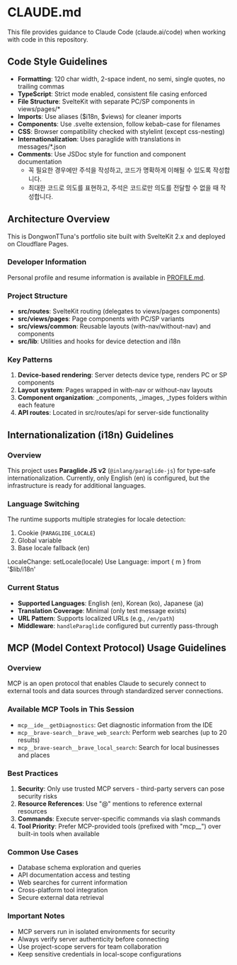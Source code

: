 # CLAUDE.md

This file provides guidance to Claude Code (claude.ai/code) when working with code in this repository.

## Code Style Guidelines

- **Formatting**: 120 char width, 2-space indent, no semi, single quotes, no trailing commas
- **TypeScript**: Strict mode enabled, consistent file casing enforced
- **File Structure**: SvelteKit with separate PC/SP components in views/pages/\*
- **Imports**: Use aliases ($i18n, $views) for cleaner imports
- **Components**: Use .svelte extension, follow kebab-case for filenames
- **CSS**: Browser compatibility checked with stylelint (except css-nesting)
- **Internationalization**: Uses paraglide with translations in messages/\*.json
- **Comments**: Use JSDoc style for function and component documentation
  - 꼭 필요한 경우에만 주석을 작성하고, 코드가 명확하게 이해될 수 있도록 작성합니다.
  - 최대한 코드로 의도를 표현하고, 주석은 코드로만 의도를 전달할 수 없을 때 작성합니다.

## Architecture Overview

This is DongwonTTuna's portfolio site built with SvelteKit 2.x and deployed on Cloudflare Pages.

### Developer Information

Personal profile and resume information is available in [PROFILE.md](./PROFILE.md).

### Project Structure

- **src/routes**: SvelteKit routing (delegates to views/pages components)
- **src/views/pages**: Page components with PC/SP variants
- **src/views/common**: Reusable layouts (with-nav/without-nav) and components
- **src/lib**: Utilities and hooks for device detection and i18n

### Key Patterns

1. **Device-based rendering**: Server detects device type, renders PC or SP components
2. **Layout system**: Pages wrapped in with-nav or without-nav layouts
3. **Component organization**: \_components, \_images, \_types folders within each feature
4. **API routes**: Located in src/routes/api for server-side functionality

## Internationalization (i18n) Guidelines

### Overview

This project uses **Paraglide JS v2** (`@inlang/paraglide-js`) for type-safe internationalization. Currently, only English (en) is configured, but the infrastructure is ready for additional languages.

### Language Switching

The runtime supports multiple strategies for locale detection:
1. Cookie (`PARAGLIDE_LOCALE`)
2. Global variable
3. Base locale fallback (en)

LocaleChange: setLocale(locale)
Use Language: import { m } from '$lib/i18n'

### Current Status

- **Supported Languages**: English (en), Korean (ko), Japanese (ja)
- **Translation Coverage**: Minimal (only test message exists)
- **URL Pattern**: Supports localized URLs (e.g., `/en/path`)
- **Middleware**: `handleParaglide` configured but currently pass-through

## MCP (Model Context Protocol) Usage Guidelines

### Overview

MCP is an open protocol that enables Claude to securely connect to external tools and data sources through standardized server connections.

### Available MCP Tools in This Session

- `mcp__ide__getDiagnostics`: Get diagnostic information from the IDE
- `mcp__brave-search__brave_web_search`: Perform web searches (up to 20 results)
- `mcp__brave-search__brave_local_search`: Search for local businesses and places

### Best Practices

1. **Security**: Only use trusted MCP servers - third-party servers can pose security risks
2. **Resource References**: Use "@" mentions to reference external resources
3. **Commands**: Execute server-specific commands via slash commands
4. **Tool Priority**: Prefer MCP-provided tools (prefixed with "mcp\_\_") over built-in tools when available

### Common Use Cases

- Database schema exploration and queries
- API documentation access and testing
- Web searches for current information
- Cross-platform tool integration
- Secure external data retrieval

### Important Notes

- MCP servers run in isolated environments for security
- Always verify server authenticity before connecting
- Use project-scope servers for team collaboration
- Keep sensitive credentials in local-scope configurations
